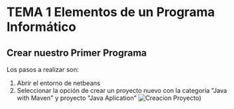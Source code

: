 # TEMA 1 Elementos de un Programa Informático
## Crear nuestro Primer Programa
Los pasos a realizar son: 
1. Abrir el entorno de netbeans
2. Seleccionar la opción de crear un proyecto nuevo con la categoría "Java with Maven" y proyecto "Java Aplication"
![Creacion Proyecto](/Imagenes/JavaAplicattion.jpg))  